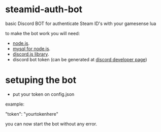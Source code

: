 # steamid-auth-bot
basic Discord BOT for authenticate Steam ID's with your gamesense lua

to make the bot work you will need:

- [node.js](https://nodejs.org/en/).
- [mysql for node.js](https://www.npmjs.com/package/mysql).
- [discord.js library](https://discord.js.org/#/).
- discord bot token (can be generated at [discord developer page](https://discord.com/developers/applications/))

# setuping the bot

- put your token on config.json

example:

"token": "yourtokenhere"

you can now start the bot without any error.
